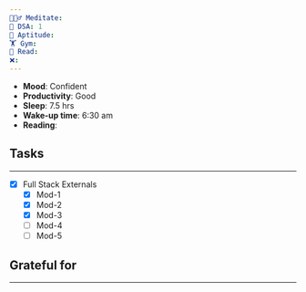 ```yaml
---
🧘🏻‍♂️ Meditate: 
🤖 DSA: 1
🧠 Aptitude: 
🏋 Gym: 
📖 Read: 
❌:
---
```

- **Mood**: Confident
- **Productivity**: Good
- **Sleep**: 7.5 hrs
- **Wake-up time**: 6:30 am
- **Reading**: 

## Tasks
---
- [x] Full Stack Externals
	- [x] Mod-1
	- [x] Mod-2
	- [x] Mod-3
	- [ ] Mod-4
	- [ ] Mod-5

## Grateful for
---

